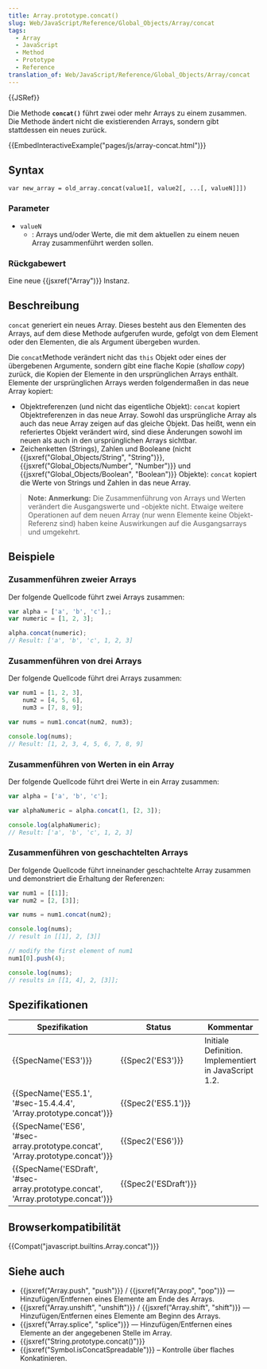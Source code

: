 ```yaml
---
title: Array.prototype.concat()
slug: Web/JavaScript/Reference/Global_Objects/Array/concat
tags:
  - Array
  - JavaScript
  - Method
  - Prototype
  - Reference
translation_of: Web/JavaScript/Reference/Global_Objects/Array/concat
---
```

{{JSRef}}

Die Methode **`concat()`** führt zwei oder mehr Arrays zu einem zusammen. Die Methode ändert nicht die existierenden Arrays, sondern gibt stattdessen ein neues zurück.

{{EmbedInteractiveExample("pages/js/array-concat.html")}}

## Syntax

    var new_array = old_array.concat(value1[, value2[, ...[, valueN]]])

### Parameter

- `valueN`
  - : Arrays und/oder Werte, die mit dem aktuellen zu einem neuen Array zusammenführt werden sollen.

### Rückgabewert

Eine neue {{jsxref("Array")}} Instanz.

## Beschreibung

`concat` generiert ein neues Array. Dieses besteht aus den Elementen des Arrays, auf dem diese Methode aufgerufen wurde, gefolgt von dem Element oder den Elementen, die als Argument übergeben wurden.

Die `concat`Methode verändert nicht das `this` Objekt oder eines der übergebenen Argumente, sondern gibt eine flache Kopie (_shallow copy_) zurück, die Kopien der Elemente in den ursprünglichen Arrays enthält. Elemente der ursprünglichen Arrays werden folgendermaßen in das neue Array kopiert:

- Objektreferenzen (und nicht das eigentliche Objekt): `concat` kopiert Objektreferenzen in das neue Array. Sowohl das ursprüngliche Array als auch das neue Array zeigen auf das gleiche Objekt. Das heißt, wenn ein referiertes Objekt verändert wird, sind diese Änderungen sowohl im neuen als auch in den ursprünglichen Arrays sichtbar.
- Zeichenketten (Strings), Zahlen und Booleane (nicht {{jsxref("Global_Objects/String", "String")}}, {{jsxref("Global_Objects/Number", "Number")}} und {{jsxref("Global_Objects/Boolean", "Boolean")}} Objekte): `concat` kopiert die Werte von Strings und Zahlen in das neue Array.

> **Note:** **Anmerkung:** Die Zusammenführung von Arrays und Werten verändert die Ausgangswerte und -objekte nicht. Etwaige weitere Operationen auf dem neuen Array (nur wenn Elemente keine Objekt-Referenz sind) haben keine Auswirkungen auf die Ausgangsarrays und umgekehrt.

## Beispiele

### Zusammenführen zweier Arrays

Der folgende Quellcode führt zwei Arrays zusammen:

```js
var alpha = ['a', 'b', 'c'],;
var numeric = [1, 2, 3];

alpha.concat(numeric);
// Result: ['a', 'b', 'c', 1, 2, 3]
```

### Zusammenführen von drei Arrays

Der folgende Quellcode führt drei Arrays zusammen:

```js
var num1 = [1, 2, 3],
    num2 = [4, 5, 6],
    num3 = [7, 8, 9];

var nums = num1.concat(num2, num3);

console.log(nums);
// Result: [1, 2, 3, 4, 5, 6, 7, 8, 9]
```

### Zusammenführen von Werten in ein Array

Der folgende Quellcode führt drei Werte in ein Array zusammen:

```js
var alpha = ['a', 'b', 'c'];

var alphaNumeric = alpha.concat(1, [2, 3]);

console.log(alphaNumeric);
// Result: ['a', 'b', 'c', 1, 2, 3]
```

### Zusammenführen von geschachtelten Arrays

Der folgende Quellcode führt inneinander geschachtelte Array zusammen und demonstriert die Erhaltung der Referenzen:

```js
var num1 = [[1]];
var num2 = [2, [3]];

var nums = num1.concat(num2);

console.log(nums);
// result in [[1], 2, [3]]

// modify the first element of num1
num1[0].push(4);

console.log(nums);
// results in [[1, 4], 2, [3]];
```

## Spezifikationen

| Spezifikation                                                                                                | Status                       | Kommentar                                             |
| ------------------------------------------------------------------------------------------------------------ | ---------------------------- | ----------------------------------------------------- |
| {{SpecName('ES3')}}                                                                                     | {{Spec2('ES3')}}         | Initiale Definition. Implementiert in JavaScript 1.2. |
| {{SpecName('ES5.1', '#sec-15.4.4.4', 'Array.prototype.concat')}}                         | {{Spec2('ES5.1')}}     |                                                       |
| {{SpecName('ES6', '#sec-array.prototype.concat', 'Array.prototype.concat')}}         | {{Spec2('ES6')}}         |                                                       |
| {{SpecName('ESDraft', '#sec-array.prototype.concat', 'Array.prototype.concat')}} | {{Spec2('ESDraft')}} |                                                       |

## Browserkompatibilität

{{Compat("javascript.builtins.Array.concat")}}

## Siehe auch

- {{jsxref("Array.push", "push")}} / {{jsxref("Array.pop", "pop")}} — Hinzufügen/Entfernen eines Elemente am Ende des Arrays.
- {{jsxref("Array.unshift", "unshift")}} / {{jsxref("Array.shift", "shift")}} — Hinzufügen/Entfernen eines Elemente am Beginn des Arrays.
- {{jsxref("Array.splice", "splice")}} — Hinzufügen/Entfernen eines Elemente an der angegebenen Stelle im Array.
- {{jsxref("String.prototype.concat()")}}
- {{jsxref("Symbol.isConcatSpreadable")}} – Kontrolle über flaches Konkatinieren.
